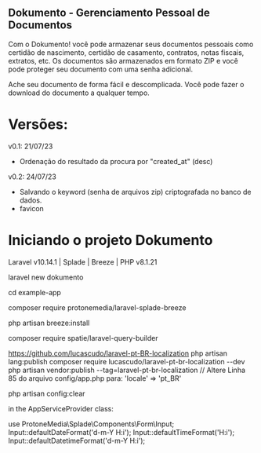 
## Dokumento - Gerenciamento Pessoal de Documentos

Com o Dokumento! você pode armazenar seus documentos pessoais como certidão de nascimento, certidão de casamento, contratos, notas fiscais, extratos, etc. Os documentos são armazenados em formato ZIP e você pode proteger seu documento com uma senha adicional.

Ache seu documento de forma fácil e descomplicada. Você pode fazer o download do documento a qualquer tempo.


# Versões:

v0.1:  21/07/23
- Ordenação do resultado da procura por "created_at" (desc)

v0.2: 24/07/23
- Salvando o keyword (senha de arquivos zip) criptografada no banco de dados.
- favicon

# Iniciando o projeto Dokumento

Laravel v10.14.1 | Splade | Breeze | PHP v8.1.21

laravel new dokumento
 
cd example-app
 
composer require protonemedia/laravel-splade-breeze
 
php artisan breeze:install

composer require spatie/laravel-query-builder

https://github.com/lucascudo/laravel-pt-BR-localization
php artisan lang:publish
composer require lucascudo/laravel-pt-br-localization --dev
php artisan vendor:publish --tag=laravel-pt-br-localization
// Altere Linha 85 do arquivo config/app.php para:
'locale' => 'pt_BR'

php artisan config:clear

in the AppServiceProvider class:

use ProtoneMedia\Splade\Components\Form\Input;
Input::defaultDateFormat('d-m-Y H:i');
Input::defaultTimeFormat('H:i');
Input::defaultDatetimeFormat('d-m-Y H:i');

